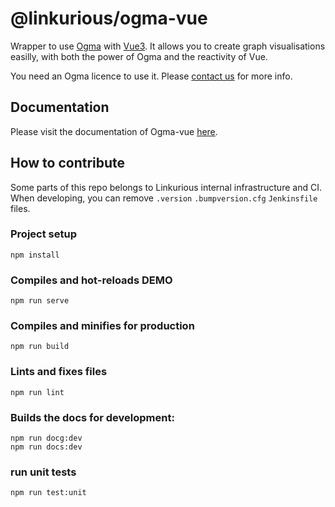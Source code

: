 # @linkurious/ogma-vue

Wrapper to use [Ogma](https://doc.linkurio.us/ogma/latest/) with [Vue3](https://vuejs.org/about/releases.html).
It allows you to create graph visualisations easilly, with both the power of Ogma and the reactivity of Vue. 

You need an Ogma licence to use it. Please [contact us](https://doc.linkurio.us/ogma/latest/support.html) for more info.

## Documentation

Please visit the documentation of Ogma-vue [here](https://linkurious.github.io/ogma-vue/).

## How to contribute

Some parts of this repo belongs to Linkurious internal infrastructure and CI. 
When developing, you can remove `.version` `.bumpversion.cfg` `Jenkinsfile`  files.

### Project setup
```
npm install
```

### Compiles and hot-reloads DEMO
```
npm run serve
```

### Compiles and minifies for production
```
npm run build
```

### Lints and fixes files
```
npm run lint
```

### Builds the docs for development: 
```
npm run docg:dev
npm run docs:dev
```

### run unit tests
```
npm run test:unit
```